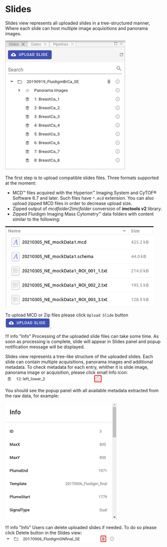 # Slides

Slides view represents all uploaded slides in a tree-structured manner, Where each slide can host multiple image acquisitions and panorama images.

![Slides view](../assets/slides-view.png)

The first step is to upload compatible slides files.
Three formats supported at the moment:

* MCD™ files acquired with the Hyperion™ Imaging System and CyTOF® Software 6.7 and later. Such files have `*.mcd` extension. You can also upload zipped MCD files in order to decrease upload size.
* Zipped output of _mcdfolder2imcfolder_ conversion of **imctools v2** library.
* Zipped Fluidigm Imaging Mass Cytometry™ data folders with content similar to the following:

![Fluidigm IMC data folder](../assets/fluidigm-data.png)

To upload MCD or Zip files please click `Upload Slide` button ![](../assets/upload-slide-button.png).

!!! info "Info"
    Processing of the uploaded slide files can take some time. As soon as processing is complete, slide will appear in Slides panel and popup notification message will be displayed.

Slides view represents a tree-like structure of the uploaded slides.
Each slide can contain multiple acquisitions, panorama images and additional metadata.
To check metadata for each entry, whither it is slide image, panorama image or acquisition, please click small Info icon:
![](../assets/info-button.png) 

You should see the popup panel with all available metadata extracted from the raw data, for example:

![Metadata view](../assets/metadata-view.png)

!!! info "Info"
    Users can delete uploaded slides if needed. To do so please click Delete button in the Slides view:
    ![](../assets/delete-slide-button.png) 
